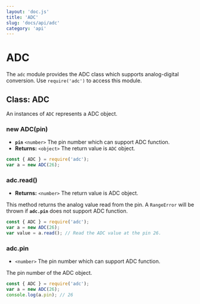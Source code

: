 ```yaml
---
layout: 'doc.js'
title: 'ADC'
slug: 'docs/api/adc'
category: 'api'
---
```


# ADC

The `adc` module provides the ADC class which supports analog-digital conversion. Use `require('adc')` to access this module.

## Class: ADC

An instances of `ADC` represents a ADC object.

### new ADC(pin)

- **`pin`** `<number>` The pin number which can support ADC function.
- **Returns:** `<object>` The return value is `ADC` object.

```javascript
const { ADC } = require('adc');
var a = new ADC(26);
```

### adc.read()

- **Returns:** `<number>` The return value is ADC object.

This method returns the analog value read from the pin. A `RangeError` will be thrown if **`adc.pin`** does not support ADC function.

```javascript
const { ADC } = require('adc');
var a = new ADC(26);
var value = a.read(); // Read the ADC value at the pin 26.
```

### adc.pin

- `<number>` The pin number which can support ADC function.

The pin number of the ADC object.

```javascript
const { ADC } = require('adc');
var a = new ADC(26);
console.log(a.pin); // 26
```
